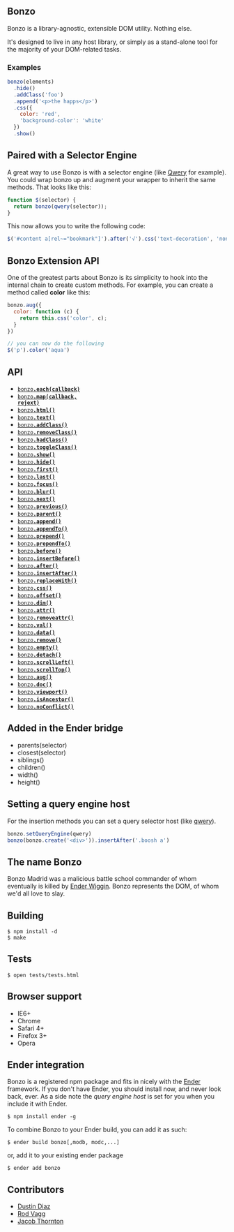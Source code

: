 ## Bonzo

Bonzo is a library-agnostic, extensible DOM utility. Nothing else.

It's designed to live in any host library, or simply as a stand-alone tool for the majority of your DOM-related tasks.

### Examples

``` js
bonzo(elements)
  .hide()
  .addClass('foo')
  .append('<p>the happs</p>')
  .css({
    color: 'red',
    'background-color': 'white'
  })
  .show()
```

## Paired with a Selector Engine

A great way to use Bonzo is with a selector engine (like [Qwery](https://github.com/ded/qwery) for example). You could wrap bonzo up and augment your wrapper to inherit the same methods. That looks like this:

``` js
function $(selector) {
  return bonzo(qwery(selector));
}
```

This now allows you to write the following code:

``` js
$('#content a[rel~="bookmark"]').after('√').css('text-decoration', 'none');
```

## Bonzo Extension API

One of the greatest parts about Bonzo is its simplicity to hook into the internal chain to create custom methods. For example, you can create a method called **color** like this:

``` js
bonzo.aug({
  color: function (c) {
    return this.css('color', c);
  }
})

// you can now do the following
$('p').color('aqua')
```

## API

* <a href="#each"><code>bonzo<b>.each(callback)</b></code></a>
* <a href="#map"><code>bonzo<b>.map(callback, rejext)</b></code></a>
* <a href="#html"><code>bonzo<b>.html()</b></code></a>
* <a href="#text"><code>bonzo<b>.text()</b></code></a>
* <a href="#addclass"><code>bonzo<b>.addClass()</b></code></a>
* <a href="#removeclass"><code>bonzo<b>.removeClass()</b></code></a>
* <a href="#hasclass"><code>bonzo<b>.hadClass()</b></code></a>
* <a href="#toggleclass"><code>bonzo<b>.toggleClass()</b></code></a>
* <a href="#show"><code>bonzo<b>.show()</b></code></a>
* <a href="#hide"><code>bonzo<b>.hide()</b></code></a>
* <a href="#first"><code>bonzo<b>.first()</b></code></a>
* <a href="#last"><code>bonzo<b>.last()</b></code></a>
* <a href="#focus"><code>bonzo<b>.focus()</b></code></a>
* <a href="#blur"><code>bonzo<b>.blur()</b></code></a>
* <a href="#next"><code>bonzo<b>.next()</b></code></a>
* <a href="#previous"><code>bonzo<b>.previous()</b></code></a>
* <a href="#parent"><code>bonzo<b>.parent()</b></code></a>
* <a href="#append"><code>bonzo<b>.append()</b></code></a>
* <a href="#appendto"><code>bonzo<b>.appendTo()</b></code></a>
* <a href="#prepend"><code>bonzo<b>.prepend()</b></code></a>
* <a href="#prependTo"><code>bonzo<b>.prependTo()</b></code></a>
* <a href="#before"><code>bonzo<b>.before()</b></code></a>
* <a href="#insertBefore"><code>bonzo<b>.insertBefore()</b></code></a>
* <a href="#after"><code>bonzo<b>.after()</b></code></a>
* <a href="#after"><code>bonzo<b>.insertAfter()</b></code></a>
* <a href="#replacewith"><code>bonzo<b>.replaceWith()</b></code></a>
* <a href="#css"><code>bonzo<b>.css()</b></code></a>
* <a href="#offset"><code>bonzo<b>.offset()</b></code></a>
* <a href="#dim"><code>bonzo<b>.dim()</b></code></a>
* <a href="#attr"><code>bonzo<b>.attr()</b></code></a>
* <a href="#removeattr"><code>bonzo<b>.removeattr()</b></code></a>
* <a href="#val"><code>bonzo<b>.val()</b></code></a>
* <a href="#data"><code>bonzo<b>.data()</b></code></a>
* <a href="#remove"><code>bonzo<b>.remove()</b></code></a>
* <a href="#empty"><code>bonzo<b>.empty()</b></code></a>
* <a href="#detach"><code>bonzo<b>.detach()</b></code></a>
* <a href="#scrollleft"><code>bonzo<b>.scrollLeft()</b></code></a>
* <a href="#scrolltop"><code>bonzo<b>.scrollTop()</b></code></a>
* <a href="#aug"><code>bonzo<b>.aug()</b></code></a>
* <a href="#doc"><code>bonzo<b>.doc()</b></code></a>
* <a href="#viewport"><code>bonzo<b>.viewport()</b></code></a>
* <a href="#isancestor"><code>bonzo<b>.isAncestor()</b></code></a>
* <a href="#noconflict"><code>bonzo<b>.noConflict()</b></code></a>

## Added in the Ender bridge

  * parents(selector)
  * closest(selector)
  * siblings()
  * children()
  * width()
  * height()

## Setting a query engine host

For the insertion methods you can set a query selector host (like [qwery](https://github.com/ded/qwery)).

``` js
bonzo.setQueryEngine(qwery)
bonzo(bonzo.create('<div>')).insertAfter('.boosh a')
```

## The name Bonzo

Bonzo Madrid was a malicious battle school commander of whom eventually is killed by [Ender Wiggin](http://en.wikipedia.org/wiki/Ender_Wiggin). Bonzo represents the DOM, of whom we'd all love to slay.

## Building

    $ npm install -d
    $ make

## Tests

    $ open tests/tests.html

## Browser support

  * IE6+
  * Chrome
  * Safari 4+
  * Firefox 3+
  * Opera

## Ender integration

Bonzo is a registered npm package and fits in nicely with the [Ender](http://ender.no.de) framework. If you don't have Ender, you should install now, and never look back, ever. As a side note the *query engine host* is set for you when you include it with Ender.

    $ npm install ender -g

To combine Bonzo to your Ender build, you can add it as such:

    $ ender build bonzo[,modb, modc,...]

or, add it to your existing ender package

    $ ender add bonzo

## Contributors

  * [Dustin Diaz](https://github.com/ded/bonzo/commits/master?author=ded)
  * [Rod Vagg](https://github.com/ded/bonzo/commits/master?author=rvagg)
  * [Jacob Thornton](https://github.com/ded/bonzo/commits/master?author=fat)
